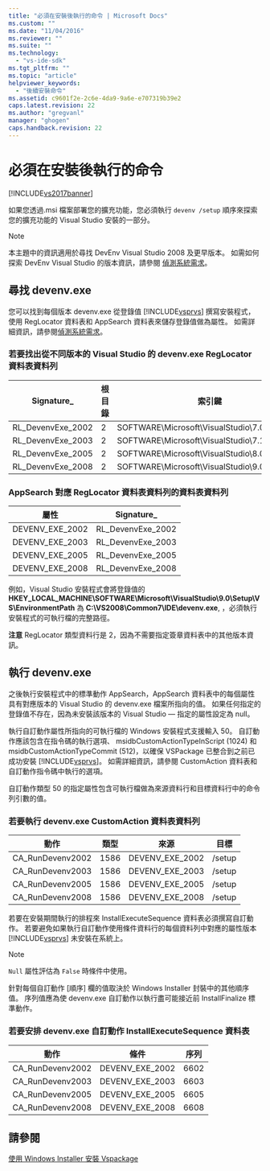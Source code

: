 ```yaml
---
title: "必須在安裝後執行的命令 | Microsoft Docs"
ms.custom: ""
ms.date: "11/04/2016"
ms.reviewer: ""
ms.suite: ""
ms.technology: 
  - "vs-ide-sdk"
ms.tgt_pltfrm: ""
ms.topic: "article"
helpviewer_keywords: 
  - "後續安裝命令"
ms.assetid: c9601f2e-2c6e-4da9-9a6e-e707319b39e2
caps.latest.revision: 22
ms.author: "gregvanl"
manager: "ghogen"
caps.handback.revision: 22
---
```

# 必須在安裝後執行的命令
[!INCLUDE[vs2017banner](../../code-quality/includes/vs2017banner.md)]

如果您透過.msi 檔案部署您的擴充功能，您必須執行 `devenv /setup` 順序來探索您的擴充功能的 Visual Studio 安裝的一部分。  
  
> [!NOTE]
>  本主題中的資訊適用於尋找 DevEnv Visual Studio 2008 及更早版本。 如需如何探索 DevEnv Visual Studio 的版本資訊，請參閱 [偵測系統需求](../../extensibility/internals/detecting-system-requirements.md)。  
  
## 尋找 devenv.exe  
 您可以找到每個版本 devenv.exe 從登錄值 [!INCLUDE[vsprvs](../../code-quality/includes/vsprvs_md.md)] 撰寫安裝程式，使用 RegLocator 資料表和 AppSearch 資料表來儲存登錄值做為屬性。 如需詳細資訊，請參閱[偵測系統需求](../../extensibility/internals/detecting-system-requirements.md)。  
  
### 若要找出從不同版本的 Visual Studio 的 devenv.exe RegLocator 資料表資料列  
  
|Signature\_|根目錄|索引鍵|名稱|類型|  
|-----------------|---------|---------|--------|--------|  
|RL\_DevenvExe\_2002|2|SOFTWARE\\Microsoft\\VisualStudio\\7.0\\Setup\\VS|EnvironmentPath|2|  
|RL\_DevenvExe\_2003|2|SOFTWARE\\Microsoft\\VisualStudio\\7.1\\Setup\\VS|EnvironmentPath|2|  
|RL\_DevenvExe\_2005|2|SOFTWARE\\Microsoft\\VisualStudio\\8.0\\Setup\\VS|EnvironmentPath|2|  
|RL\_DevenvExe\_2008|2|SOFTWARE\\Microsoft\\VisualStudio\\9.0\\Setup\\VS|EnvironmentPath|2|  
  
### AppSearch 對應 RegLocator 資料表資料列的資料表資料列  
  
|屬性|Signature\_|  
|--------|-----------------|  
|DEVENV\_EXE\_2002|RL\_DevenvExe\_2002|  
|DEVENV\_EXE\_2003|RL\_DevenvExe\_2003|  
|DEVENV\_EXE\_2005|RL\_DevenvExe\_2005|  
|DEVENV\_EXE\_2008|RL\_DevenvExe\_2008|  
  
 例如，Visual Studio 安裝程式會將登錄值的 **HKEY\_LOCAL\_MACHINE\\SOFTWARE\\Microsoft\\VisualStudio\\9.0\\Setup\\VS\\EnvironmentPath** 為 **C:\\VS2008\\Common7\\IDE\\devenv.exe**, ，必須執行安裝程式的可執行檔的完整路徑。  
  
 **注意** RegLocator 類型資料行是 2，因為不需要指定簽章資料表中的其他版本資訊。  
  
## 執行 devenv.exe  
 之後執行安裝程式中的標準動作 AppSearch，AppSearch 資料表中的每個屬性具有對應版本的 Visual Studio 的 devenv.exe 檔案所指向的值。 如果任何指定的登錄值不存在，因為未安裝該版本的 Visual Studio — 指定的屬性設定為 null。  
  
 執行自訂動作屬性所指向的可執行檔的 Windows 安裝程式支援輸入 50。 自訂動作應該包含在指令碼的執行選項、 msidbCustomActionTypeInScript \(1024\) 和 msidbCustomActionTypeCommit \(512\)，以確保 VSPackage 已整合到之前已成功安裝 [!INCLUDE[vsprvs](../../code-quality/includes/vsprvs_md.md)]。 如需詳細資訊，請參閱 CustomAction 資料表和自訂動作指令碼中執行的選項。  
  
 自訂動作類型 50 的指定屬性包含可執行檔做為來源資料行和目標資料行中的命令列引數的值。  
  
### 若要執行 devenv.exe CustomAction 資料表資料列  
  
|動作|類型|來源|目標|  
|--------|--------|--------|--------|  
|CA\_RunDevenv2002|1586|DEVENV\_EXE\_2002|\/setup|  
|CA\_RunDevenv2003|1586|DEVENV\_EXE\_2003|\/setup|  
|CA\_RunDevenv2005|1586|DEVENV\_EXE\_2005|\/setup|  
|CA\_RunDevenv2008|1586|DEVENV\_EXE\_2008|\/setup|  
  
 若要在安裝期間執行的排程來 InstallExecuteSequence 資料表必須撰寫自訂動作。 若要避免如果執行自訂動作使用條件資料行的每個資料列中對應的屬性版本 [!INCLUDE[vsprvs](../../code-quality/includes/vsprvs_md.md)] 未安裝在系統上。  
  
> [!NOTE]
>  `Null` 屬性評估為 `False` 時條件中使用。  
  
 針對每個自訂動作 \[順序\] 欄的值取決於 Windows Installer 封裝中的其他順序值。 序列值應為使 devenv.exe 自訂動作以執行盡可能接近前 InstallFinalize 標準動作。  
  
### 若要安排 devenv.exe 自訂動作 InstallExecuteSequence 資料表  
  
|動作|條件|序列|  
|--------|--------|--------|  
|CA\_RunDevenv2002|DEVENV\_EXE\_2002|6602|  
|CA\_RunDevenv2003|DEVENV\_EXE\_2003|6603|  
|CA\_RunDevenv2005|DEVENV\_EXE\_2005|6605|  
|CA\_RunDevenv2008|DEVENV\_EXE\_2008|6608|  
  
## 請參閱  
 [使用 Windows Installer 安裝 Vspackage](../../extensibility/internals/installing-vspackages-with-windows-installer.md)